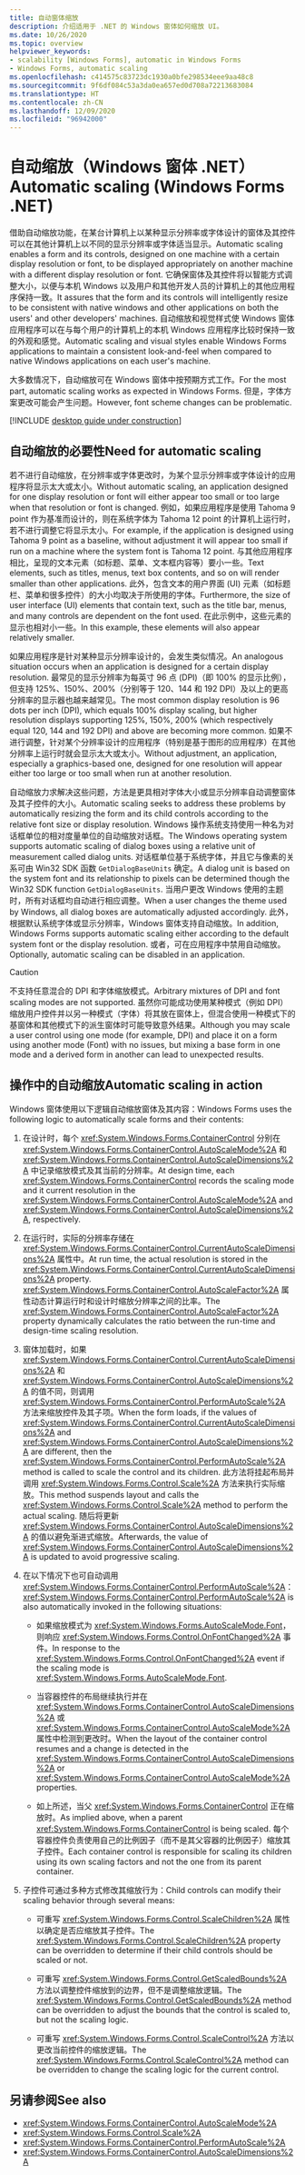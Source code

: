 ```yaml
---
title: 自动窗体缩放
description: 介绍适用于 .NET 的 Windows 窗体如何缩放 UI。
ms.date: 10/26/2020
ms.topic: overview
helpviewer_keywords:
- scalability [Windows Forms], automatic in Windows Forms
- Windows Forms, automatic scaling
ms.openlocfilehash: c414575c83723dc1930a0bfe298534eee9aa48c8
ms.sourcegitcommit: 9f6df084c53a3da0ea657ed0d708a72213683084
ms.translationtype: HT
ms.contentlocale: zh-CN
ms.lasthandoff: 12/09/2020
ms.locfileid: "96942000"
---
```

# <a name="automatic-scaling-windows-forms-net"></a><span data-ttu-id="ee3b7-103">自动缩放（Windows 窗体 .NET）</span><span class="sxs-lookup"><span data-stu-id="ee3b7-103">Automatic scaling (Windows Forms .NET)</span></span>

<span data-ttu-id="ee3b7-104">借助自动缩放功能，在某台计算机上以某种显示分辨率或字体设计的窗体及其控件可以在其他计算机上以不同的显示分辨率或字体适当显示。</span><span class="sxs-lookup"><span data-stu-id="ee3b7-104">Automatic scaling enables a form and its controls, designed on one machine with a certain display resolution or font, to be displayed appropriately on another machine with a different display resolution or font.</span></span> <span data-ttu-id="ee3b7-105">它确保窗体及其控件将以智能方式调整大小，以便与本机 Windows 以及用户和其他开发人员的计算机上的其他应用程序保持一致。</span><span class="sxs-lookup"><span data-stu-id="ee3b7-105">It assures that the form and its controls will intelligently resize to be consistent with native windows and other applications on both the users' and other developers' machines.</span></span> <span data-ttu-id="ee3b7-106">自动缩放和视觉样式使 Windows 窗体应用程序可以在与每个用户的计算机上的本机 Windows 应用程序比较时保持一致的外观和感觉。</span><span class="sxs-lookup"><span data-stu-id="ee3b7-106">Automatic scaling and visual styles enable Windows Forms applications to maintain a consistent look-and-feel when compared to native Windows applications on each user's machine.</span></span>

<span data-ttu-id="ee3b7-107">大多数情况下，自动缩放可在 Windows 窗体中按预期方式工作。</span><span class="sxs-lookup"><span data-stu-id="ee3b7-107">For the most part, automatic scaling works as expected in Windows Forms.</span></span> <span data-ttu-id="ee3b7-108">但是，字体方案更改可能会产生问题。</span><span class="sxs-lookup"><span data-stu-id="ee3b7-108">However, font scheme changes can be problematic.</span></span><!-- TODO For an example of how to resolve this, see [How to: Respond to Font Scheme Changes in a Windows Forms Application](how-to-respond-to-font-scheme-changes-in-a-windows-forms-application.md). -->

[!INCLUDE [desktop guide under construction](../../includes/desktop-guide-preview-note.md)]

## <a name="need-for-automatic-scaling"></a><span data-ttu-id="ee3b7-109">自动缩放的必要性</span><span class="sxs-lookup"><span data-stu-id="ee3b7-109">Need for automatic scaling</span></span>

<span data-ttu-id="ee3b7-110">若不进行自动缩放，在分辨率或字体更改时，为某个显示分辨率或字体设计的应用程序将显示太大或太小。</span><span class="sxs-lookup"><span data-stu-id="ee3b7-110">Without automatic scaling, an application designed for one display resolution or font will either appear too small or too large when that resolution or font is changed.</span></span> <span data-ttu-id="ee3b7-111">例如，如果应用程序是使用 Tahoma 9 point 作为基准而设计的，则在系统字体为 Tahoma 12 point 的计算机上运行时，若不进行调整它将显示太小。</span><span class="sxs-lookup"><span data-stu-id="ee3b7-111">For example, if the application is designed using Tahoma 9 point as a baseline, without adjustment it will appear too small if run on a machine where the system font is Tahoma 12 point.</span></span> <span data-ttu-id="ee3b7-112">与其他应用程序相比，呈现的文本元素（如标题、菜单、文本框内容等）要小一些。</span><span class="sxs-lookup"><span data-stu-id="ee3b7-112">Text elements, such as titles, menus, text box contents, and so on will render smaller than other applications.</span></span> <span data-ttu-id="ee3b7-113">此外，包含文本的用户界面 (UI) 元素（如标题栏、菜单和很多控件）的大小均取决于所使用的字体。</span><span class="sxs-lookup"><span data-stu-id="ee3b7-113">Furthermore, the size of user interface (UI) elements that contain text, such as the title bar, menus, and many controls are dependent on the font used.</span></span> <span data-ttu-id="ee3b7-114">在此示例中，这些元素的显示也相对小一些。</span><span class="sxs-lookup"><span data-stu-id="ee3b7-114">In this example, these elements will also appear relatively smaller.</span></span>

<span data-ttu-id="ee3b7-115">如果应用程序是针对某种显示分辨率设计的，会发生类似情况。</span><span class="sxs-lookup"><span data-stu-id="ee3b7-115">An analogous situation occurs when an application is designed for a certain display resolution.</span></span> <span data-ttu-id="ee3b7-116">最常见的显示分辨率为每英寸 96 点 (DPI)（即 100% 的显示比例），但支持 125%、150%、200%（分别等于 120、144 和 192 DPI）及以上的更高分辨率的显示器也越来越常见。</span><span class="sxs-lookup"><span data-stu-id="ee3b7-116">The most common display resolution is 96 dots per inch (DPI), which equals 100% display scaling, but higher resolution displays supporting 125%, 150%, 200% (which respectively equal 120, 144 and 192 DPI) and above are becoming more common.</span></span> <span data-ttu-id="ee3b7-117">如果不进行调整，针对某个分辨率设计的应用程序（特别是基于图形的应用程序）在其他分辨率上运行时就会显示太大或太小。</span><span class="sxs-lookup"><span data-stu-id="ee3b7-117">Without adjustment, an application, especially a graphics-based one, designed for one resolution will appear either too large or too small when run at another resolution.</span></span>

<span data-ttu-id="ee3b7-118">自动缩放力求解决这些问题，方法是更具相对字体大小或显示分辨率自动调整窗体及其子控件的大小。</span><span class="sxs-lookup"><span data-stu-id="ee3b7-118">Automatic scaling seeks to address these problems by automatically resizing the form and its child controls according to the relative font size or display resolution.</span></span> <span data-ttu-id="ee3b7-119">Windows 操作系统支持使用一种名为对话框单位的相对度量单位的自动缩放对话框。</span><span class="sxs-lookup"><span data-stu-id="ee3b7-119">The Windows operating system supports automatic scaling of dialog boxes using a relative unit of measurement called dialog units.</span></span> <span data-ttu-id="ee3b7-120">对话框单位基于系统字体，并且它与像素的关系可由 Win32 SDK 函数 `GetDialogBaseUnits` 确定。</span><span class="sxs-lookup"><span data-stu-id="ee3b7-120">A dialog unit is based on the system font and its relationship to pixels can be determined though the Win32 SDK function `GetDialogBaseUnits`.</span></span> <span data-ttu-id="ee3b7-121">当用户更改 Windows 使用的主题时，所有对话框均自动进行相应调整。</span><span class="sxs-lookup"><span data-stu-id="ee3b7-121">When a user changes the theme used by Windows, all dialog boxes are automatically adjusted accordingly.</span></span> <span data-ttu-id="ee3b7-122">此外，根据默认系统字体或显示分辨率，Windows 窗体支持自动缩放。</span><span class="sxs-lookup"><span data-stu-id="ee3b7-122">In addition, Windows Forms supports automatic scaling either according to the default system font or the display resolution.</span></span> <span data-ttu-id="ee3b7-123">或者，可在应用程序中禁用自动缩放。</span><span class="sxs-lookup"><span data-stu-id="ee3b7-123">Optionally, automatic scaling can be disabled in an application.</span></span>

> [!CAUTION]
> <span data-ttu-id="ee3b7-124">不支持任意混合的 DPI 和字体缩放模式。</span><span class="sxs-lookup"><span data-stu-id="ee3b7-124">Arbitrary mixtures of DPI and font scaling modes are not supported.</span></span> <span data-ttu-id="ee3b7-125">虽然你可能成功使用某种模式（例如 DPI）缩放用户控件并以另一种模式（字体）将其放在窗体上，但混合使用一种模式下的基窗体和其他模式下的派生窗体时可能导致意外结果。</span><span class="sxs-lookup"><span data-stu-id="ee3b7-125">Although you may scale a user control using one mode (for example, DPI) and place it on a form using another mode (Font) with no issues, but mixing a base form in one mode and a derived form in another can lead to unexpected results.</span></span>

## <a name="automatic-scaling-in-action"></a><span data-ttu-id="ee3b7-126">操作中的自动缩放</span><span class="sxs-lookup"><span data-stu-id="ee3b7-126">Automatic scaling in action</span></span>

<span data-ttu-id="ee3b7-127">Windows 窗体使用以下逻辑自动缩放窗体及其内容：</span><span class="sxs-lookup"><span data-stu-id="ee3b7-127">Windows Forms uses the following logic to automatically scale forms and their contents:</span></span>

01. <span data-ttu-id="ee3b7-128">在设计时，每个 <xref:System.Windows.Forms.ContainerControl> 分别在 <xref:System.Windows.Forms.ContainerControl.AutoScaleMode%2A> 和 <xref:System.Windows.Forms.ContainerControl.AutoScaleDimensions%2A> 中记录缩放模式及其当前的分辨率。</span><span class="sxs-lookup"><span data-stu-id="ee3b7-128">At design time, each <xref:System.Windows.Forms.ContainerControl> records the scaling mode and it current resolution in the <xref:System.Windows.Forms.ContainerControl.AutoScaleMode%2A> and <xref:System.Windows.Forms.ContainerControl.AutoScaleDimensions%2A>, respectively.</span></span>

01. <span data-ttu-id="ee3b7-129">在运行时，实际的分辨率存储在 <xref:System.Windows.Forms.ContainerControl.CurrentAutoScaleDimensions%2A> 属性中。</span><span class="sxs-lookup"><span data-stu-id="ee3b7-129">At run time, the actual resolution is stored in the <xref:System.Windows.Forms.ContainerControl.CurrentAutoScaleDimensions%2A> property.</span></span> <span data-ttu-id="ee3b7-130"><xref:System.Windows.Forms.ContainerControl.AutoScaleFactor%2A> 属性动态计算运行时和设计时缩放分辨率之间的比率。</span><span class="sxs-lookup"><span data-stu-id="ee3b7-130">The <xref:System.Windows.Forms.ContainerControl.AutoScaleFactor%2A> property dynamically calculates the ratio between the run-time and design-time scaling resolution.</span></span>

01. <span data-ttu-id="ee3b7-131">窗体加载时，如果 <xref:System.Windows.Forms.ContainerControl.CurrentAutoScaleDimensions%2A> 和 <xref:System.Windows.Forms.ContainerControl.AutoScaleDimensions%2A> 的值不同，则调用 <xref:System.Windows.Forms.ContainerControl.PerformAutoScale%2A> 方法来缩放控件及其子项。</span><span class="sxs-lookup"><span data-stu-id="ee3b7-131">When the form loads, if the values of <xref:System.Windows.Forms.ContainerControl.CurrentAutoScaleDimensions%2A> and <xref:System.Windows.Forms.ContainerControl.AutoScaleDimensions%2A> are different, then the <xref:System.Windows.Forms.ContainerControl.PerformAutoScale%2A> method is called to scale the control and its children.</span></span> <span data-ttu-id="ee3b7-132">此方法将挂起布局并调用 <xref:System.Windows.Forms.Control.Scale%2A> 方法来执行实际缩放。</span><span class="sxs-lookup"><span data-stu-id="ee3b7-132">This method suspends layout and calls the <xref:System.Windows.Forms.Control.Scale%2A> method to perform the actual scaling.</span></span> <span data-ttu-id="ee3b7-133">随后将更新 <xref:System.Windows.Forms.ContainerControl.AutoScaleDimensions%2A> 的值以避免渐进式缩放。</span><span class="sxs-lookup"><span data-stu-id="ee3b7-133">Afterwards, the value of <xref:System.Windows.Forms.ContainerControl.AutoScaleDimensions%2A> is updated to avoid progressive scaling.</span></span>

01. <span data-ttu-id="ee3b7-134">在以下情况下也可自动调用 <xref:System.Windows.Forms.ContainerControl.PerformAutoScale%2A>：</span><span class="sxs-lookup"><span data-stu-id="ee3b7-134"><xref:System.Windows.Forms.ContainerControl.PerformAutoScale%2A> is also automatically invoked in the following situations:</span></span>

    - <span data-ttu-id="ee3b7-135">如果缩放模式为 <xref:System.Windows.Forms.AutoScaleMode.Font>，则响应 <xref:System.Windows.Forms.Control.OnFontChanged%2A> 事件。</span><span class="sxs-lookup"><span data-stu-id="ee3b7-135">In response to the <xref:System.Windows.Forms.Control.OnFontChanged%2A> event if the scaling mode is <xref:System.Windows.Forms.AutoScaleMode.Font>.</span></span>

    - <span data-ttu-id="ee3b7-136">当容器控件的布局继续执行并在 <xref:System.Windows.Forms.ContainerControl.AutoScaleDimensions%2A> 或 <xref:System.Windows.Forms.ContainerControl.AutoScaleMode%2A> 属性中检测到更改时。</span><span class="sxs-lookup"><span data-stu-id="ee3b7-136">When the layout of the container control resumes and a change is detected in the <xref:System.Windows.Forms.ContainerControl.AutoScaleDimensions%2A> or <xref:System.Windows.Forms.ContainerControl.AutoScaleMode%2A> properties.</span></span>

    - <span data-ttu-id="ee3b7-137">如上所述，当父 <xref:System.Windows.Forms.ContainerControl> 正在缩放时。</span><span class="sxs-lookup"><span data-stu-id="ee3b7-137">As implied above, when a parent <xref:System.Windows.Forms.ContainerControl> is being scaled.</span></span> <span data-ttu-id="ee3b7-138">每个容器控件负责使用自己的比例因子（而不是其父容器的比例因子）缩放其子控件。</span><span class="sxs-lookup"><span data-stu-id="ee3b7-138">Each container control is responsible for scaling its children using its own scaling factors and not the one from its parent container.</span></span>

01. <span data-ttu-id="ee3b7-139">子控件可通过多种方式修改其缩放行为：</span><span class="sxs-lookup"><span data-stu-id="ee3b7-139">Child controls can modify their scaling behavior through several means:</span></span>

    - <span data-ttu-id="ee3b7-140">可重写 <xref:System.Windows.Forms.Control.ScaleChildren%2A> 属性以确定是否应缩放其子控件。</span><span class="sxs-lookup"><span data-stu-id="ee3b7-140">The <xref:System.Windows.Forms.Control.ScaleChildren%2A> property can be overridden to determine if their child controls should be scaled or not.</span></span>

    - <span data-ttu-id="ee3b7-141">可重写 <xref:System.Windows.Forms.Control.GetScaledBounds%2A> 方法以调整控件缩放到的边界，但不是调整缩放逻辑。</span><span class="sxs-lookup"><span data-stu-id="ee3b7-141">The <xref:System.Windows.Forms.Control.GetScaledBounds%2A> method can be overridden to adjust the bounds that the control is scaled to, but not the scaling logic.</span></span>

    - <span data-ttu-id="ee3b7-142">可重写 <xref:System.Windows.Forms.Control.ScaleControl%2A> 方法以更改当前控件的缩放逻辑。</span><span class="sxs-lookup"><span data-stu-id="ee3b7-142">The <xref:System.Windows.Forms.Control.ScaleControl%2A> method can be overridden to change the scaling logic for the current control.</span></span>

## <a name="see-also"></a><span data-ttu-id="ee3b7-143">另请参阅</span><span class="sxs-lookup"><span data-stu-id="ee3b7-143">See also</span></span>

- <xref:System.Windows.Forms.ContainerControl.AutoScaleMode%2A>
- <xref:System.Windows.Forms.Control.Scale%2A>
- <xref:System.Windows.Forms.ContainerControl.PerformAutoScale%2A>
- <xref:System.Windows.Forms.ContainerControl.AutoScaleDimensions%2A>

<!-- TODO
- [Rendering Controls with Visual Styles](controls/rendering-controls-with-visual-styles.md)
- [How to: Improve Performance by Avoiding Automatic Scaling](advanced/how-to-improve-performance-by-avoiding-automatic-scaling.md)-->
